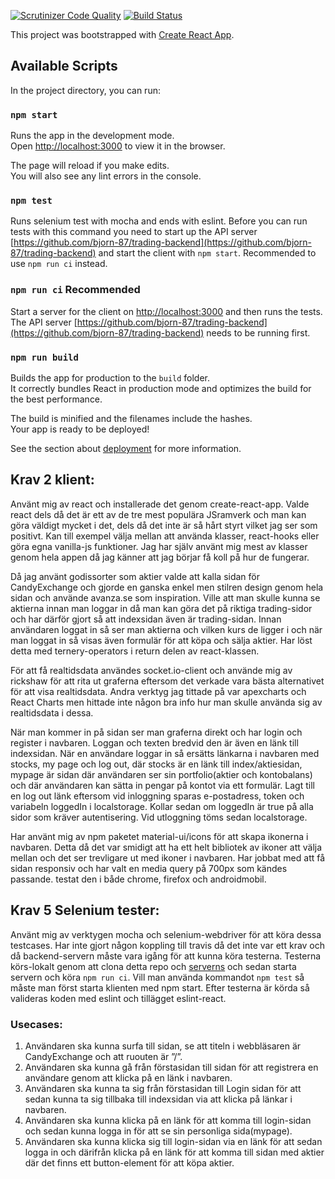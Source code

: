 [![Scrutinizer Code Quality](https://scrutinizer-ci.com/g/bjorn-87/trading-frontend/badges/quality-score.png?b=main)](https://scrutinizer-ci.com/g/bjorn-87/trading-frontend/?branch=main) [![Build Status](https://scrutinizer-ci.com/g/bjorn-87/trading-frontend/badges/build.png?b=main)](https://scrutinizer-ci.com/g/bjorn-87/trading-frontend/build-status/main)


This project was bootstrapped with [Create React App](https://github.com/facebook/create-react-app).

## Available Scripts

In the project directory, you can run:

### `npm start`

Runs the app in the development mode.<br />
Open [http://localhost:3000](http://localhost:3000) to view it in the browser.

The page will reload if you make edits.<br />
You will also see any lint errors in the console.

### `npm test`

Runs selenium test with mocha and ends with eslint.
Before you can run tests with this command you need to start up the API server [https://github.com/bjorn-87/trading-backend](https://github.com/bjorn-87/trading-backend) and start the client with `npm start`.
Recommended to use `npm run ci` instead.

### `npm run ci` Recommended

Start a server for the client on [http://localhost:3000](http://localhost:3000) and then runs the tests.
The API server [https://github.com/bjorn-87/trading-backend](https://github.com/bjorn-87/trading-backend) needs to be running first.

### `npm run build`

Builds the app for production to the `build` folder.<br />
It correctly bundles React in production mode and optimizes the build for the best performance.

The build is minified and the filenames include the hashes.<br />
Your app is ready to be deployed!

See the section about [deployment](https://facebook.github.io/create-react-app/docs/deployment) for more information.

## Krav 2 klient:

Använt mig av react och installerade det genom create-react-app.
Valde react dels då det är ett av de tre mest populära JSramverk och man kan göra väldigt mycket i det, dels då det inte är så hårt styrt vilket jag ser som positivt. Kan till exempel välja mellan att använda klasser, react-hooks eller göra egna vanilla-js funktioner. Jag har själv använt mig mest av klasser genom hela appen då jag känner att jag börjar få koll på hur de fungerar.

Då jag använt godissorter som aktier valde att kalla sidan för CandyExchange och gjorde en ganska enkel men stilren design genom hela sidan och använde avanza.se som inspiration.
Ville att man skulle kunna se aktierna innan man loggar in då man kan göra det på riktiga trading-sidor och har därför gjort så att indexsidan även är trading-sidan. Innan användaren loggat in så ser man aktierna och vilken kurs de ligger i och när man loggat in så visas även formulär för att köpa och sälja aktier. Har löst detta med ternery-operators i return delen av react-klassen.

För att få realtidsdata användes socket.io-client och använde mig av rickshaw för att rita ut graferna eftersom det verkade vara bästa alternativet för att visa realtidsdata. Andra verktyg jag tittade på var apexcharts och React Charts men hittade inte någon bra info hur man skulle använda sig av realtidsdata i dessa. 

När man kommer in på sidan ser man graferna direkt och har login och register i navbaren. Loggan och texten bredvid den är även en länk till indexsidan.
När en användare loggar in så ersätts länkarna i navbaren med stocks, my page och log out, där stocks är en länk till index/aktiesidan, mypage är sidan där användaren ser sin portfolio(aktier och kontobalans) och där användaren kan sätta in pengar på kontot via ett formulär. Lagt till en log out länk eftersom vid inloggning sparas e-postadress, token och variabeln loggedIn i localstorage. Kollar sedan om loggedIn är true på alla sidor som kräver autentisering. Vid utloggning töms sedan localstorage.

Har använt mig av npm paketet material-ui/icons för att skapa ikonerna i navbaren. Detta då det var smidigt att ha ett helt bibliotek av ikoner att välja mellan och det ser trevligare ut med ikoner i navbaren.
Har jobbat med att få sidan responsiv och har valt en media query på 700px som kändes passande. testat den i både chrome, firefox och androidmobil.

## Krav 5 Selenium tester:
Använt mig av verktygen mocha och selenium-webdriver för att köra dessa testcases.
Har inte gjort någon koppling till travis då det inte var ett krav och då backend-servern måste vara igång för att kunna köra testerna.
Testerna körs-lokalt genom att clona detta repo och [serverns](https://github.com/bjorn-87/trading-backend) och sedan starta servern och köra `npm run ci`.
Vill man använda kommandot `npm test` så måste man först starta klienten med npm start.
Efter testerna är körda så valideras koden med eslint och tillägget eslint-react.

### Usecases:
1. Användaren ska kunna surfa till sidan, se att titeln i webbläsaren är CandyExchange och att ruouten är ”/”.
2. Användaren ska kunna gå från förstasidan till sidan för att registrera en användare genom att klicka på en länk i navbaren.
3. Användaren ska kunna ta sig från förstasidan till Login sidan för att sedan kunna ta sig tillbaka till indexsidan via att klicka på länkar i navbaren.
4. Användaren ska kunna klicka på en länk för att komma till login-sidan och sedan kunna logga in för att se sin personliga sida(mypage).
5. Användaren ska kunna klicka sig till login-sidan via en länk för att sedan logga in och därifrån klicka på en länk för att komma till sidan med aktier där det finns ett button-element för att köpa aktier.
